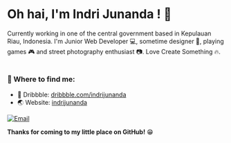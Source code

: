 # Oh hai, I'm Indri Junanda ! 👋

Currently working in one of the central government based in Kepulauan Riau, Indonesia. I'm Junior Web Developer 💻, sometime designer 🎨, playing games 🎮 and street photography enthusiast 📷. Love Create Something 🔥.

#

### 💬 Where to find me:
- 🏀 Dribbble: <a href="//dribbble.com/indrijunanda">dribbble.com/indrijunanda</a>
- 🌏 Website: <a href="//indrijunanda.gitlab.io/">indrijunanda</a>

[![Email](https://img.shields.io/badge/--gmail?label=Email&logo=gmail&style=social)](mailto:ind.junanda@gmail.com)

__Thanks for coming to my little place on GitHub!__ 😁
